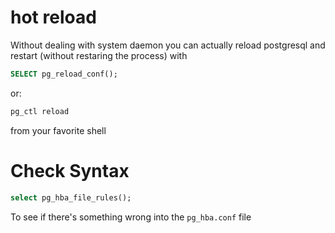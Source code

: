 # hot reload
Without dealing with system daemon you can actually reload postgresql and restart (without restaring the process) with
```sql
SELECT pg_reload_conf();
```
or:
```sh
pg_ctl reload
```
from your favorite shell

# Check Syntax
```sql
select pg_hba_file_rules();
```
To see if there's something wrong into the `pg_hba.conf` file
